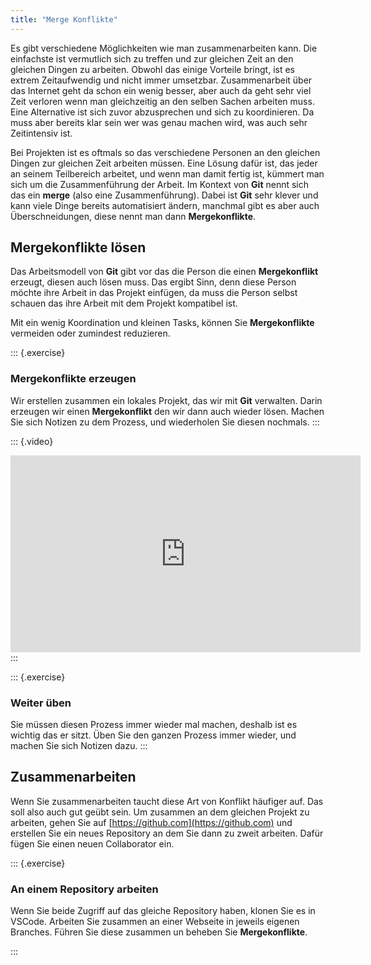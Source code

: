 ```yaml
---
title: "Merge Konflikte"
---
```


Es gibt verschiedene Möglichkeiten wie man zusammenarbeiten kann. Die einfachste ist vermutlich sich zu treffen und zur gleichen Zeit an den gleichen Dingen zu arbeiten. Obwohl das einige Vorteile bringt, ist es extrem Zeitaufwendig und nicht immer umsetzbar. Zusammenarbeit über das Internet geht da schon ein wenig besser, aber auch da geht sehr viel Zeit verloren wenn man gleichzeitig an den selben Sachen arbeiten muss. Eine Alternative ist sich zuvor abzusprechen und sich zu koordinieren. Da muss aber bereits klar sein wer was genau machen wird, was auch sehr Zeitintensiv ist.

Bei Projekten ist es oftmals so das verschiedene Personen an den gleichen Dingen zur gleichen Zeit arbeiten müssen. Eine Lösung dafür ist, das jeder an seinem Teilbereich arbeitet, und wenn man damit fertig ist, kümmert man sich um die Zusammenführung der Arbeit. Im Kontext von **Git** nennt sich das ein **merge** (also eine Zusammenführung). Dabei ist **Git** sehr klever und kann viele Dinge bereits automatisiert ändern, manchmal gibt es aber auch Überschneidungen, diese nennt man dann **Mergekonflikte**.

## Mergekonflikte lösen

Das Arbeitsmodell von **Git** gibt vor das die Person die einen **Mergekonflikt** erzeugt, diesen auch lösen muss. Das ergibt Sinn, denn diese Person möchte ihre Arbeit in das Projekt einfügen, da muss die Person selbst schauen das ihre Arbeit mit dem Projekt kompatibel ist.

Mit ein wenig Koordination und kleinen Tasks, können Sie **Mergekonflikte** vermeiden oder zumindest reduzieren.

::: {.exercise}
### Mergekonflikte erzeugen

Wir erstellen zusammen ein lokales Projekt, das wir mit **Git** verwalten. Darin erzeugen wir einen **Mergekonflikt** den wir dann auch wieder lösen. Machen Sie sich Notizen zu dem Prozess, und wiederholen Sie diesen nochmals.
:::

::: {.video}
<iframe width="560" height="315"
src="https://www.youtube.com/embed/bW82xTktGfU"
frameborder="0" allow="accelerometer; autoplay; clipboard-write;
encrypted-media; gyroscope; picture-in-picture" allowfullscreen></iframe>
:::

::: {.exercise}
### Weiter üben

Sie müssen diesen Prozess immer wieder mal machen, deshalb ist es wichtig das er sitzt. Üben Sie den ganzen Prozess immer wieder, und machen Sie sich Notizen dazu.
:::

## Zusammenarbeiten

Wenn Sie zusammenarbeiten taucht diese Art von Konflikt häufiger auf. Das soll also auch gut geübt sein. Um zusammen an dem gleichen Projekt zu arbeiten, gehen Sie auf [https://github.com](https://github.com) und erstellen Sie ein neues Repository an dem Sie dann zu zweit arbeiten. Dafür fügen Sie einen neuen Collaborator ein.

::: {.exercise}
### An einem Repository arbeiten

Wenn Sie beide Zugriff auf das gleiche Repository haben, klonen Sie es in VSCode. Arbeiten Sie zusammen an einer Webseite in jeweils eigenen Branches. Führen Sie diese zusammen un beheben Sie **Mergekonflikte**.

:::